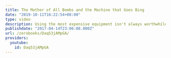 ```yaml
---
title: The Mother of All Bombs and the Machine that Goes Bing
date: "2019-10-11T16:22:54+08:00"
type: video
description: Using the most expensive equipment isn't always worthwhile.
publishdate: "2017-04-14T23:06:08.000Z"
url: /zerobooks/Daq53jAMpGA/
providers:
  youtube:
    id: Daq53jAMpGA
---
```

